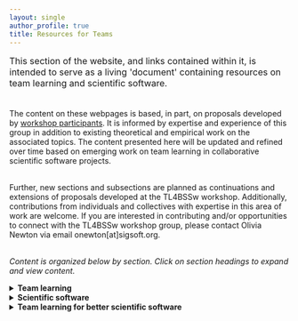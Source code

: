```yaml
---
layout: single
author_profile: true
title: Resources for Teams
---
```


<p style="font-size: 16px;">This section of the website, and links contained within it, is intended to serve as a living 'document' containing resources on team learning and scientific software. <br><br>

The content on these webpages is based, in part, on proposals developed by <a href = "{{ '/participants' | prepend: site.baseurl }}">workshop participants</a>. It is informed by expertise and experience of this group in addition to existing theoretical and empirical work on the associated topics. The content presented here will be updated and refined over time based on emerging work on team learning in collaborative scientific software projects. <br><br>

Further, new sections and subsections are planned as continuations and extensions of proposals developed at the TL4BSSw workshop. Additionally, contributions from individuals and collectives with expertise in this area of work are welcome. If you are interested in contributing and/or opportunities to connect with the TL4BSSw workshop group, please contact Olivia Newton via email onewton[at]sigsoft.org.<br><br>

<i>Content is organized below by section. Click on section headings to expand and view content.</i></p>

<details>
<summary><strong>Team learning</strong></summary>
<br>
<p style="font-size: 16px;">
"<i>The acquisition of knowledge, skills, and performance capabilities of an interdependent set of individuals through interaction and experience [...] a team-level property that captures the collective knowledge pool, potential synergies among team members, and unique contributions.</i>" (<a href = "https://doi.org/10.1111/j.1529-1006.2006.00030.x">Kozlowski & Ilgen, 2006</a>)

<br><br>

The focus of this work is on the processes and behaviors of team members which reflect learning at the group level. A number of definitions are offered in the literature which emphasize the sharing, integrative, and reflective processes that constitute team learning. Although a single definition is provided above, a set of definitions is collected and available at <a href = "https://docs.google.com/spreadsheets/d/1WiIX490If0z7OzW1-Y9wLezDakIieydHgn1y6EAnQuM/edit?usp=sharing">this link</a>. 

<br><br>

Generally, team learning has been found to be a significant predictor of team performance. Members of team perceive team learning as important for performance (<a href ="https://doi.org/10.1108/13527591011090682">Savelsbergh et al., 2010</a>), and the opportunity to learn itself motivates researchers to participate in interdisciplinary collaborations (<a href = "https://doi.org/10.1108/TPM-05-2022-0036">Lotrecchiano et al., 2023</a>; <a href = "https://doi.org/10.1108/TPM-07-2019-0068">Tkachenko & Ardichvili, 2020 </a>). In interdisciplinary teams, learning is linked to the emergence of innovation (Hall et al., 2012) and perceived effectiveness of collaborations (<a href = "https://doi.org/10.1177/10464964221089836">Lorenzetti et al., 2022</a>).

<br><br>

To support team performance and software outcomes, it is important to measure and evaluate how teams engage in learning throughout their collaboration. A number of instruments have been developed to measure team learning. These measures are available at <a href = "https://docs.google.com/spreadsheets/d/1iAShCwYc8gua7uxyCtASpVE__o660ak-Y3AgDTtbg1k/edit?usp=sharing">this link</a>. These measures are based on varying conceptualizations of team learning and thus capture a variety of processes and behaviors. 
<br><br>

The majority of these measures have been developed to assess team learning across different types of teams. In other words, these measures have not been developed with the specific needs or requirements of scientific software teams in mind. Furthermore, temporal aspects of team learning are not well understood and remain understudied (<a href = "https://doi.org/10.3389/fpsyg.2019.01417">Wiese & Burke, 2019</a>). In the <i>Team learning for better scientific software</i> section below, guidance on team learning for this domain and across project stages is offered.
</p>
</details>

<details>
<summary><strong>Scientific software</strong></summary>
<br>
<p style="font-size: 16px;">
"<i>Software with a large computational component. Further, scientific software is usually developed by multidisciplinary teams made up of scientists and software developers.</i>" (<a href = "https://doi.org/10.1016/j.infsof.2014.05.006">Kanewala & Bieman, 2014</a>)
<br> <br>

"<i>Software that aids in research, testing or design of scientific models that are used to explain and predict the behavior of real objects or systems in a variety of scientific disciplines.</i>" (<a href = "https://publish.tntech.edu/index.php/PSRCI/article/view/679">Shakya et al., 2020</a>)
<br><br>

We adopt the definitions of scientific software which are provided above. As the definitions suggest, scientific software encompasses many different types of software which are developed and/or used to carry out scientific work. We draw attention to the following components of these definitions: collaboration across disciplines; computational requirements; and scientific goals. Greater elaboration on the perspectives of scientific software are offered in the <i>Why scientific software and why now?</i> and <i>What makes teams in scientific computing unique?</i> subsections below.

</p>

<details>
<summary><i>Why scientific software and why now?</i></summary>

<p style="font-size: 16px;"> The landscape of science and software is changing such that there is now a growing need (and more opportunities) to explore the collaborative development and use of scientific software. Technological advances and complex computation have created a significant need for this research. The demand for scientific software is greater than ever, and what 'used to work' doesn't necessarily work anymore. The shift towards open science, data, and code, and associated values, has also contributed to the need to improve scientific software. Along with the increasing reliance on collaborative rather than independent work, teams are increasingly multidisciplinary, even if in just one scientific domain, and they focus on addressing large, complicated, and multi-dimensional problems. In sum, greater openness, greater complexity, and greater interdisciplinarity have enabled the emergence and growth of this area.
.</p>
</details>

<details>
<summary><i>What makes teams in scientific computing unique?</i></summary>

<p style="font-size: 16px;">
We contend that teams in scientific computing can and should be differentiated from traditional scientific teams and software development teams. 
Unique characteristics of scientific software projects and teams include, but are not limited to, differences in:
<ul style="font-size: 16px;"> <li>Team member education and training</li>
<li>Integration of academic work</li>
<li>Scientific focus of project goals</li>
<li>Requirements for scientific software</li>
<li>Distinct funding landscape</li>
</ul>
</p>

</details>
</details>

<details>
<summary><strong>Team learning for better scientific software</strong></summary>
<br>
<p style="font-size: 16px;">In this section, guidance and recommendations are offered to support team learning in service of improving team performance and software outcomes. <i>Checklists for sections are currently in development.</i></p>

<details>
<summary>Team learning across stages of collaboration</summary>
<br>
<i>Team learning during team formation</i>

<p style="font-size: 16px;">Drawing from conceptualizations of team development, we suggest that a subset of team learning processes and behaviors are of particular importance in the team formation stage. During the team formation, group members build interpersonal knowledge and develop a team orientation. This includes establishing "rudimentary" knowledge structures (i.e., shared mental models and transactive memory systems; <a href = "https://eric.ed.gov/?id=ED440304">Kozlowski et al., 1999</a>; <a href = "https://doi.org/10.1108/S1534-085620160000018008">Fiore & Georganta, 2017</a>). In this phase, team learning processes for <i>exploration</i>, <i>information sharing</i>, and <i>information management</i> are identified as a critical foundation for collaboration effectiveness and software quality.</p>

<ul style="font-size: 16px;"> <li>Exploration processes include, for example, the identification of all relevant shareholders, not just those represented in the team at the time of its formation (e.g., domain scientists, computer scientists, middleware engineers, impacted communities). </li>
<li>Information sharing processes include, for example, the delivery of, exposure and access to fundamental information about the problem domain in addition to the desired outcomes and goals for each shareholder group. </li>
<li>Information and knowledge management processes include, for example, the development of a plan and timeline for curation of resources in addition to identification of shareholder needs and access to information over the course of the project. </li>
</ul>

<p style="font-size: 16px;">Ultimately, following team formation, there should be a shared understanding of member proficiencies, knowledge gaps, challenges to learning, and opportunities for learning. While undertaking the aforementioned processes is important during this phase of collaboration, it is insufficient for assessing and facilitating team learning processes over the project lifetime. It is therefore necessary to foster a safe team culture and develop a strategy for team learning, including the coordination of team learning sessions and the operationalization of learning tools. Furthermore, it is necessary to define what constitutes effective learning and performance in the team. This may include the use of iterative and continuous feedback methods and debriefing sessions, the evaluation of tool accessibility and efficacy, and solicitation of external assessments. From these approaches, interventions can be designed and customized based on team and project needs.
</p>

<i>Team learning following conflict</i>
<br>
<p style="font-size: 16px;"><i>Planned section</i></p>

</details>

<details>
<summary>AI for team learning</summary>
<br>
<i>Supporting team Learning processes</i>
<p style="font-size: 16px;">Advances in artificial intelligence (AI) technologies can potentially be leveraged to support team learning. For example, exploration processes may involve the utilization of  AI for information search. Here the idea is to identify opportunities where AI tools and agents can facilitate team learning. </p>

<i>A framework for AI in teams </i>
<p style="font-size: 16px;">Planned section</p>

</details>

<details>
<summary>Team learning in multiteam systems</summary>
<br>

<i>Multiteam integration</i>
<p style="font-size: 16px;">Scientific software projects and products can and often do span multiple teams and organizations. These multiteam systems, or teams of teams, maintain an overarching shared goal while also working towards their team goals and team task completion. Multiteam systems have a number of characteristics which differentiate them from teams and alter the way they learn, including their organization, responsiveness, leadership and communication, development, and performance (<a href = "https://doi.org/10.1108/TPM-06-2018-0039">Sessa et al., 2019</a>). The following actions are identified as a means to support team learning in component teams and across the multiteam systems: </p>

<ul style="font-size: 16px;">✓ Define and understand the complexity of the problem to be solved (i.e., make complexity explicit)<br>
✓ Identify opportunities and constraints<br>
✓ Identify who is is involved in terms of expertise and roles<br>
✓ Establish a shared timeline for project completion<br>
✓ Define project leadership and management roles that require interdisciplinary knowledge and proficiency<br>
✓ Implement team cohesion initiatives while respecting diverse circumstances and sociocultural backgrounds<br>
✓ Create artifact that captures multi-team expertise (e.g., an interactive visual representation of multi-team collaboration)<br>
</ul>

</details>



